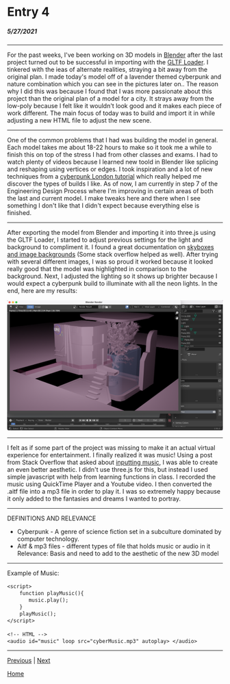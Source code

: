 # Entry 4
##### 5/27/2021

---

For the past weeks, I've been working on 3D models in [Blender](https://www.blender.org/) after the last project turned out to be successful in importing with the [GLTF Loader](https://threejs.org/docs/#examples/en/loaders/GLTFLoader). I tinkered with the ieas of alternate realities, straying a bit away from the original plan. I made today's model off of a lavender themed cyberpunk and nature combination which you can see in the pictures later on.. The reason why I did this was because I found that I was more passionate about this project than the original plan of a model for a city. It strays away from the low-poly because I felt like it wouldn't look good and it makes each piece of work different. The main focus of today was to build and import it in while adjusting a new HTML file to adjust the new scene. 

---

One of the common problems that I had was building the model in general. Each model takes me about 18-22 hours to make so it took me a while to finish this on top of the stress I had from other classes and exams. I had to watch plenty of videos because I learned new toold in Blender like splicing and reshaping using vertices or edges. I took inspiration and a lot of new techniques from a [cyberpunk London tutorial](https://www.youtube.com/watch?v=30batut62n0&t=23s) which really helped me discover the types of builds I like. As of now, I am currently in step 7 of the Engineering Design Process where I'm improving in certain areas of both the last and current model. I make tweaks here and there when I see something I don't like that I didn't expect because everything else is finished. 

---

After exporting the model from Blender and importing it into three.js using the GLTF Loader, I started to adjust previous settings for the light and background to compliment it. I found a great documentation on [skyboxes and image backgrounds](https://threejsfundamentals.org/threejs/lessons/threejs-backgrounds.html) (Some stack overflow helped as well). After trying with several different images, I was so proud it worked because it looked really good that the model was highlighted in comparison to the background. Next, I adjusted the lighting so it shows up brighter because I would expect a cyberpunk build to illuminate with all the neon lights. In the end, here are my results: 

![Screenshot 1](cyberResult.png)

---

I felt as if some part of the project was missing to make it an actual virtual experience for entertainment. I finally realized it was music! Using a post from Stack Overflow that asked about [inputting music](https://stackoverflow.com/questions/9419263/how-to-play-audio), I was able to create an even better aesthetic. I didn't use three.js for this, but instead I used simple javascript with help from learning functions in class. I recorded the music using QuickTime Player and a Youtube video. I then converted the .aitf file into a mp3 file in order to play it. I was so extremely happy because it only added to the fantasies and dreams I wanted to portray.

---

DEFINITIONS AND RELEVANCE

<ul>
<li>Cyberpunk - A genre of science fiction set in a subculture  dominated by computer technology.</li>
<li>Aitf & mp3 files - different types of file that holds music or audio in it </li>
Relevance: Basis and need to add to the aesthetic of the new 3D model
</ul>

---
Example of Music:
```
<script>
    function playMusic(){
       music.play();
    }   
    playMusic();
</script>

<!-- HTML -->
<audio id="music" loop src="cyberMusic.mp3" autoplay> </audio>
```
---

[Previous](entry03.md) | [Next](entry05.md)

[Home](../README.md)